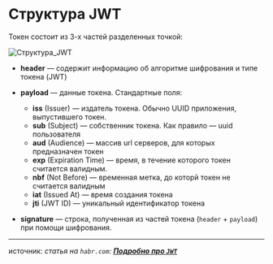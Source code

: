 # Структура JWT

Токен состоит из 3-х частей разделенных точкой:

![Структура_JWT](Структура_JWT.png)

- **header** — содержит информацию об алгоритме шифрования и типе токена (JWT)
    
- **payload** — данные токена. Стандартные поля:      
    - **iss** (Issuer) — издатель токена. Обычно UUID приложения, выпустившего токен.  
    - **sub** (Subject) — собственник токена. Как правило — uuid пользователя        
    - **aud** (Audience) — массив url серверов, для которых предназначен токен        
    - **exp** (Expiration Time) — время, в течение которого токен считается валидным.    
    - **nbf** (Not Before) — временная метка, до которй токен не считается валидным
    - **iat** (Issued At) — время создания токена
    - **jti** (JWT ID) — уникальный идентификатор токена
    
- **signature** — строка, полученная из частей токена (`header` + `payload`) при помощи шифрования.

---
источник: *статья на `habr.com`: [**Подробно про `JWT`**](https://habr.com/ru/articles/842056/)*
